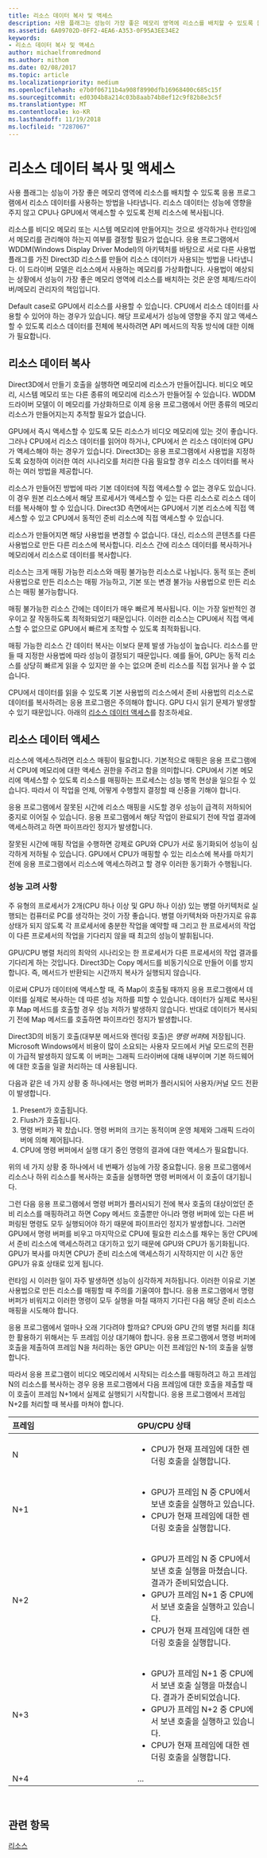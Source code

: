 ```yaml
---
title: 리소스 데이터 복사 및 액세스
description: 사용 플래그는 성능이 가장 좋은 메모리 영역에 리소스를 배치할 수 있도록 응용 프로그램에서 리소스 데이터를 사용하는 방법을 나타냅니다. 리소스 데이터는 성능에 영향을 주지 않고 CPU나 GPU에서 액세스할 수 있도록 전체 리소스에 복사됩니다.
ms.assetid: 6A09702D-0FF2-4EA6-A353-0F95A3EE34E2
keywords:
- 리소스 데이터 복사 및 액세스
author: michaelfromredmond
ms.author: mithom
ms.date: 02/08/2017
ms.topic: article
ms.localizationpriority: medium
ms.openlocfilehash: e7b0f06711b4a908f8990dfb16968400c685c15f
ms.sourcegitcommit: ed0304b8a214c03b8aab74b8ef12c9f82b8e3c5f
ms.translationtype: MT
ms.contentlocale: ko-KR
ms.lasthandoff: 11/19/2018
ms.locfileid: "7287067"
---
```

# <a name="copying-and-accessing-resource-data"></a>리소스 데이터 복사 및 액세스


사용 플래그는 성능이 가장 좋은 메모리 영역에 리소스를 배치할 수 있도록 응용 프로그램에서 리소스 데이터를 사용하는 방법을 나타냅니다. 리소스 데이터는 성능에 영향을 주지 않고 CPU나 GPU에서 액세스할 수 있도록 전체 리소스에 복사됩니다.

리소스를 비디오 메모리 또는 시스템 메모리에 만들어지는 것으로 생각하거나 런타임에서 메모리를 관리해야 하는지 여부를 결정할 필요가 없습니다. 응용 프로그램에서 WDDM(Windows Display Driver Model)의 아키텍처를 바탕으로 서로 다른 사용법 플래그를 가진 Direct3D 리소스를 만들어 리소스 데이터가 사용되는 방법을 나타냅니다. 이 드라이버 모델은 리소스에서 사용하는 메모리를 가상화합니다. 사용법이 예상되는 상황에서 성능이 가장 좋은 메모리 영역에 리소스를 배치하는 것은 운영 체제/드라이버/메모리 관리자의 책임입니다.

Default case로 GPU에서 리소스를 사용할 수 있습니다. CPU에서 리소스 데이터를 사용할 수 있어야 하는 경우가 있습니다. 해당 프로세서가 성능에 영향을 주지 않고 액세스할 수 있도록 리소스 데이터를 전체에 복사하려면 API 메서드의 작동 방식에 대한 이해가 필요합니다.

## <a name="span-idcopyingspanspan-idcopyingspanspan-idcopyingspancopying-resource-data"></a><span id="Copying"></span><span id="copying"></span><span id="COPYING"></span>리소스 데이터 복사


Direct3D에서 만들기 호출을 실행하면 메모리에 리소스가 만들어집니다. 비디오 메모리, 시스템 메모리 또는 다른 종류의 메모리에 리소스가 만들어질 수 있습니다. WDDM 드라이버 모델이 이 메모리를 가상화하므로 이제 응용 프로그램에서 어떤 종류의 메모리 리소스가 만들어지는지 추적할 필요가 없습니다.

GPU에서 즉시 액세스할 수 있도록 모든 리소스가 비디오 메모리에 있는 것이 좋습니다. 그러나 CPU에서 리소스 데이터를 읽어야 하거나, CPU에서 쓴 리소스 데이터에 GPU가 액세스해야 하는 경우가 있습니다. Direct3D는 응용 프로그램에서 사용법을 지정하도록 요청하여 이러한 여러 시나리오를 처리한 다음 필요할 경우 리소스 데이터를 복사하는 여러 방법을 제공합니다.

리소스가 만들어진 방법에 따라 기본 데이터에 직접 액세스할 수 없는 경우도 있습니다. 이 경우 원본 리소스에서 해당 프로세서가 액세스할 수 있는 다른 리소스로 리소스 데이터를 복사해야 할 수 있습니다. Direct3D 측면에서는 GPU에서 기본 리소스에 직접 액세스할 수 있고 CPU에서 동적인 준비 리소스에 직접 액세스할 수 있습니다.

리소스가 만들어지면 해당 사용법을 변경할 수 없습니다. 대신, 리소스의 콘텐츠를 다른 사용법으로 만든 다른 리소스에 복사합니다. 리소스 간에 리소스 데이터를 복사하거나 메모리에서 리소스로 데이터를 복사합니다.

리소스는 크게 매핑 가능한 리소스와 매핑 불가능한 리소스로 나뉩니다. 동적 또는 준비 사용법으로 만든 리소스는 매핑 가능하고, 기본 또는 변경 불가능 사용법으로 만든 리소스는 매핑 불가능합니다.

매핑 불가능한 리소스 간에는 데이터가 매우 빠르게 복사됩니다. 이는 가장 일반적인 경우이고 잘 작동하도록 최적화되었기 때문입니다. 이러한 리소스는 CPU에서 직접 액세스할 수 없으므로 GPU에서 빠르게 조작할 수 있도록 최적화됩니다.

매핑 가능한 리소스 간 데이터 복사는 이보다 문제 발생 가능성이 높습니다. 리소스를 만들 때 지정한 사용법에 따라 성능이 결정되기 때문입니다. 예를 들어, GPU는 동적 리소스를 상당히 빠르게 읽을 수 있지만 쓸 수는 없으며 준비 리소스를 직접 읽거나 쓸 수 없습니다.

CPU에서 데이터를 읽을 수 있도록 기본 사용법의 리소스에서 준비 사용법의 리소스로 데이터를 복사하려는 응용 프로그램은 주의해야 합니다. GPU 다시 읽기 문제가 발생할 수 있기 때문입니다. 아래의 [리소스 데이터 액세스](#accessing)를 참조하세요.

## <a name="span-idaccessingspanspan-idaccessingspanspan-idaccessingspanaccessing-resource-data"></a><span id="Accessing"></span><span id="accessing"></span><span id="ACCESSING"></span>리소스 데이터 액세스


리소스에 액세스하려면 리소스 매핑이 필요합니다. 기본적으로 매핑은 응용 프로그램에서 CPU에 메모리에 대한 액세스 권한을 주려고 함을 의미합니다. CPU에서 기본 메모리에 액세스할 수 있도록 리소스를 매핑하는 프로세스는 성능 병목 현상을 일으킬 수 있습니다. 따라서 이 작업을 언제, 어떻게 수행할지 결정할 때 신중을 기해야 합니다.

응용 프로그램에서 잘못된 시간에 리소스 매핑을 시도할 경우 성능이 급격히 저하되어 중지로 이어질 수 있습니다. 응용 프로그램에서 해당 작업이 완료되기 전에 작업 결과에 액세스하려고 하면 파이프라인 정지가 발생합니다.

잘못된 시간에 매핑 작업을 수행하면 강제로 GPU와 CPU가 서로 동기화되어 성능이 심각하게 저하될 수 있습니다. GPU에서 CPU가 매핑할 수 있는 리소스에 복사를 마치기 전에 응용 프로그램에서 리소스에 액세스하려고 할 경우 이러한 동기화가 수행됩니다.

### <a name="span-idperformanceconsiderationsspanspan-idperformanceconsiderationsspanspan-idperformanceconsiderationsspanperformance-considerations"></a><span id="Performance_Considerations"></span><span id="performance_considerations"></span><span id="PERFORMANCE_CONSIDERATIONS"></span>성능 고려 사항

주 유형의 프로세서가 2개(CPU 하나 이상 및 GPU 하나 이상) 있는 병렬 아키텍처로 실행되는 컴퓨터로 PC를 생각하는 것이 가장 좋습니다. 병렬 아키텍처와 마찬가지로 유휴 상태가 되지 않도록 각 프로세서에 충분한 작업을 예약할 때 그리고 한 프로세서의 작업이 다른 프로세서의 작업을 기다리지 않을 때 최고의 성능이 발휘됩니다.

GPU/CPU 병렬 처리의 최악의 시나리오는 한 프로세서가 다른 프로세서의 작업 결과를 기다리게 하는 것입니다. Direct3D는 Copy 메서드를 비동기식으로 만들어 이를 방지합니다. 즉, 메서드가 반환되는 시간까지 복사가 실행되지 않습니다.

이로써 CPU가 데이터에 액세스할 때, 즉 Map이 호출될 때까지 응용 프로그램에서 데이터를 실제로 복사하는 데 따른 성능 저하를 피할 수 있습니다. 데이터가 실제로 복사된 후 Map 메서드를 호출할 경우 성능 저하가 발생하지 않습니다. 반대로 데이터가 복사되기 전에 Map 메서드를 호출하면 파이프라인 정지가 발생합니다.

Direct3D의 비동기 호출(대부분 메서드와 렌더링 호출)은 *명령 버퍼*에 저장됩니다. Microsoft Windows에서 비용이 많이 소요되는 사용자 모드에서 커널 모드로의 전환이 가급적 발생하지 않도록 이 버퍼는 그래픽 드라이버에 대해 내부이며 기본 하드웨어에 대한 호출을 일괄 처리하는 데 사용됩니다.

다음과 같은 네 가지 상황 중 하나에서는 명령 버퍼가 플러시되어 사용자/커널 모드 전환이 발생합니다.

1.  Present가 호출됩니다.
2.  Flush가 호출됩니다.
3.  명령 버퍼가 꽉 찼습니다. 명령 버퍼의 크기는 동적이며 운영 체제와 그래픽 드라이버에 의해 제어됩니다.
4.  CPU에 명령 버퍼에서 실행 대기 중인 명령의 결과에 대한 액세스가 필요합니다.

위의 네 가지 상황 중 하나에서 네 번째가 성능에 가장 중요합니다. 응용 프로그램에서 리소스나 하위 리소스를 복사하는 호출을 실행하면 명령 버퍼에서 이 호출이 대기됩니다.

그런 다음 응용 프로그램에서 명령 버퍼가 플러시되기 전에 복사 호출의 대상이었던 준비 리소스를 매핑하려고 하면 Copy 메서드 호출뿐만 아니라 명령 버퍼에 있는 다른 버퍼링된 명령도 모두 실행되어야 하기 때문에 파이프라인 정지가 발생합니다. 그러면 GPU에서 명령 버퍼를 비우고 마지막으로 CPU에 필요한 리소스를 채우는 동안 CPU에서 준비 리소스에 액세스하려고 대기하고 있기 때문에 GPU와 CPU가 동기화됩니다. GPU가 복사를 마치면 CPU가 준비 리소스에 액세스하기 시작하지만 이 시간 동안 GPU가 유효 상태로 있게 됩니다.

런타임 시 이러한 일이 자주 발생하면 성능이 심각하게 저하됩니다. 이러한 이유로 기본 사용법으로 만든 리소스를 매핑할 때 주의를 기울여야 합니다. 응용 프로그램에서 명령 버퍼가 비워지고 이러한 명령이 모두 실행을 마칠 때까지 기다린 다음 해당 준비 리소스 매핑을 시도해야 합니다.

응용 프로그램에서 얼마나 오래 기다려야 할까요? CPU와 GPU 간의 병렬 처리를 최대한 활용하기 위해서는 두 프레임 이상 대기해야 합니다. 응용 프로그램에서 명령 버퍼에 호출을 제출하여 프레임 N을 처리하는 동안 GPU는 이전 프레임인 N-1의 호출을 실행합니다.

따라서 응용 프로그램이 비디오 메모리에서 시작되는 리소스를 매핑하려고 하고 프레임 N의 리소스를 복사하는 경우 응용 프로그램에서 다음 프레임에 대한 호출을 제출할 때 이 호출이 프레임 N+1에서 실제로 실행되기 시작합니다. 응용 프로그램에서 프레임 N+2를 처리할 때 복사를 마쳐야 합니다.

<table>
<colgroup>
<col width="50%" />
<col width="50%" />
</colgroup>
<thead>
<tr class="header">
<th align="left">프레임</th>
<th align="left">GPU/CPU 상태</th>
</tr>
</thead>
<tbody>
<tr class="odd">
<td align="left">N</td>
<td align="left"><ul>
<li>CPU가 현재 프레임에 대한 렌더링 호출을 실행합니다.</li>
</ul></td>
</tr>
<tr class="even">
<td align="left">N+1</td>
<td align="left"><ul>
<li>GPU가 프레임 N 중 CPU에서 보낸 호출을 실행하고 있습니다.</li>
<li>CPU가 현재 프레임에 대한 렌더링 호출을 실행합니다.</li>
</ul></td>
</tr>
<tr class="odd">
<td align="left">N+2</td>
<td align="left"><ul>
<li>GPU가 프레임 N 중 CPU에서 보낸 호출 실행을 마쳤습니다. 결과가 준비되었습니다.</li>
<li>GPU가 프레임 N+1 중 CPU에서 보낸 호출을 실행하고 있습니다.</li>
<li>CPU가 현재 프레임에 대한 렌더링 호출을 실행합니다.</li>
</ul></td>
</tr>
<tr class="even">
<td align="left">N+3</td>
<td align="left"><ul>
<li>GPU가 프레임 N+1 중 CPU에서 보낸 호출 실행을 마쳤습니다. 결과가 준비되었습니다.</li>
<li>GPU가 프레임 N+2 중 CPU에서 보낸 호출을 실행하고 있습니다.</li>
<li>CPU가 현재 프레임에 대한 렌더링 호출을 실행합니다.</li>
</ul></td>
</tr>
<tr class="odd">
<td align="left">N+4</td>
<td align="left">...</td>
</tr>
</tbody>
</table>

 

## <a name="span-idrelated-topicsspanrelated-topics"></a><span id="related-topics"></span>관련 항목


[리소스](resources.md)

 

 




